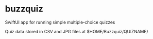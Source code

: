 # buzzquiz

SwiftUI app for running simple multiple-choice quizzes

Quiz data stored in CSV and JPG files at $HOME/Buzzquiz/QUIZNAME/





